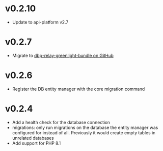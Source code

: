 # v0.2.10

* Update to api-platform v2.7

# v0.2.7

* Migrate to [dbp-relay-greenlight-bundle on GitHub](https://github.com/digital-blueprint/dbp-relay-greenlight-bundle)

# v0.2.6

* Register the DB entity manager with the core migration command

# v0.2.4

* Add a health check for the database connection
* migrations: only run migrations on the database the entity manager was
  configured for instead of all. Previously it would create empty tables in
  unrelated databases
* Add support for PHP 8.1
